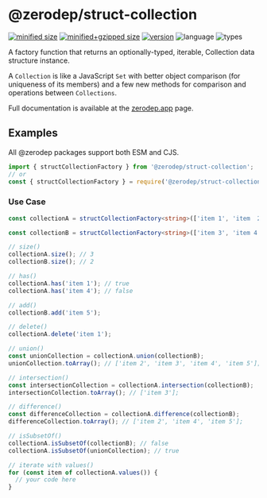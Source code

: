 # @zerodep/struct-collection

[![minified size](https://img.shields.io/bundlephobia/min/@zerodep/struct-collection?style=flat-square&color=blue)](https://bundlephobia.com/package/@zerodep/struct-collection)
[![minified+gzipped size](https://img.shields.io/bundlephobia/minzip/@zerodep/struct-collection?style=flat-square&color=blue)](https://bundlephobia.com/package/@zerodep/struct-collection)
[![version](https://img.shields.io/npm/v/@zerodep/struct-collection?style=flat-square&color=blue)](https://www.npmjs.com/package/@zerodep/struct-collection)
![language](https://img.shields.io/badge/typescript-100%25-blue?style=flat-square)
![types](https://img.shields.io/badge/types-included-blue?style=flat-square)

A factory function that returns an optionally-typed, iterable, Collection data structure instance.

A `Collection` is like a JavaScript `Set` with better object comparison (for uniqueness of its members) and a few new methods for comparison and operations between `Collections`.

Full documentation is available at the [zerodep.app](http://zerodep.app/to/string) page.

## Examples

All @zerodep packages support both ESM and CJS.

```javascript
import { structCollectionFactory } from '@zerodep/struct-collection';
// or
const { structCollectionFactory } = require('@zerodep/struct-collection');
```

### Use Case

```typescript
const collectionA = structCollectionFactory<string>(['item 1', 'item  2', 'item 3']);

const collectionB = structCollectionFactory<string>(['item 3', 'item 4']);

// size()
collectionA.size(); // 3
collectionB.size(); // 2

// has()
collectionA.has('item 1'); // true
collectionA.has('item 4'); // false

// add()
collectionB.add('item 5');

// delete()
collectionA.delete('item 1');

// union()
const unionCollection = collectionA.union(collectionB);
unionCollection.toArray(); // ['item 2', 'item 3', 'item 4', 'item 5'];

// intersection()
const intersectionCollection = collectionA.intersection(collectionB);
intersectionCollection.toArray(); // ['item 3'];

// difference()
const differenceCollection = collectionA.difference(collectionB);
differenceCollection.toArray(); // ['item 2', 'item 4', 'item 5'];

// isSubsetOf()
collectionA.isSubsetOf(collectionB); // false
collectionA.isSubsetOf(unionCollection); // true

// iterate with values()
for (const item of collectionA.values()) {
  // your code here
}
```
